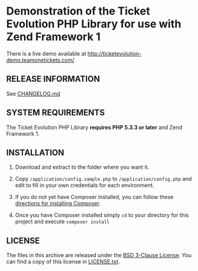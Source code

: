 # Demonstration of the Ticket Evolution PHP Library for use with Zend Framework 1
There is a live demo available at http://ticketevolution-demo.teamonetickets.com/

## RELEASE INFORMATION
See [CHANGELOG.md](https://github.com/TeamOneTickets/razorgator-php-demo/blob/master/CHANGELOG.md)


## SYSTEM REQUIREMENTS
The Ticket Evolution PHP Library **requires PHP 5.3.3 or later** and Zend Framework 1.


## INSTALLATION
1. Download and extract to the folder where you want it.

2. Copy `/application/config.sample.php` to `/application/config.php` and edit to fill in your own credentials for each environment.

3. If you do not yet have Composer installed, you can follow these [directions for installing Composer](http://getcomposer.org/doc/00-intro.md#installation-nix).

4. Once you have Composer installed simply `cd` to your directory for this project and execute `composer install`


## LICENSE
The files in this archive are released under the [BSD 3-Clause License](http://opensource.org/licenses/BSD-3-Clause). You can find a copy of this license in [LICENSE.txt](https://github.com/TeamOneTickets/razorgator-php-demo/blob/master/LICENSE.txt).
